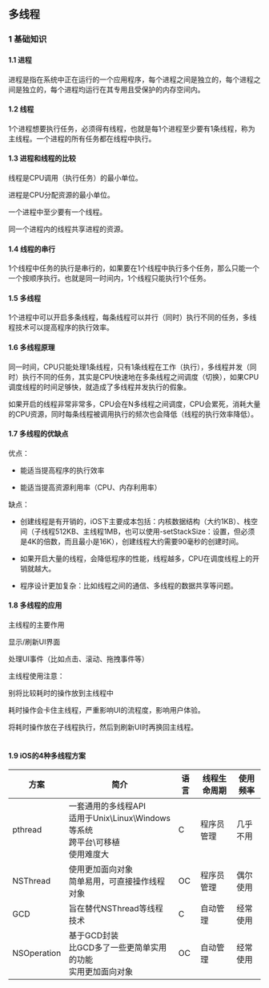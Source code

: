 ## 多线程

### 1 基础知识

#### 1.1 进程

进程是指在系统中正在运行的一个应用程序，每个进程之间是独立的，每个进程之间是独立的，每个进程均运行在其专用且受保护的内存空间内。<br/>

#### 1.2 线程

1个进程想要执行任务，必须得有线程，也就是每1个进程至少要有1条线程，称为主线程。一个进程的所有任务都在线程中执行。<br/>

#### 1.3 进程和线程的比较

线程是CPU调用（执行任务）的最小单位。

进程是CPU分配资源的最小单位。

一个进程中至少要有一个线程。

同一个进程内的线程共享进程的资源。<br/>

#### 1.4 线程的串行

1个线程中任务的执行是串行的，如果要在1个线程中执行多个任务，那么只能一个一个按顺序执行。也就是同一时间内，1个线程只能执行1个任务。<br/>

#### 1.5 多线程

1个进程中可以开启多条线程，每条线程可以并行（同时）执行不同的任务，多线程技术可以提高程序的执行效率。<br/>

#### 1.6 多线程原理

同一时间，CPU只能处理1条线程，只有1条线程在工作（执行），多线程并发（同时）执行不同的任务，其实是CPU快速地在多条线程之间调度（切换），如果CPU调度线程的时间足够快，就造成了多线程并发执行的假象。

如果开启的线程非常非常多，CPU会在N多线程之间调度，CPU会累死，消耗大量的CPU资源，同时每条线程被调用执行的频次也会降低（线程的执行效率降低）。<br/>

#### 1.7 多线程的优缺点

优点：

- 能适当提高程序的执行效率

- 能适当提高资源利用率（CPU、内存利用率）


缺点：

- 创建线程是有开销的，iOS下主要成本包括：内核数据结构（大约1KB）、栈空间（子线程512KB、主线程1MB，也可以使用-setStackSize：设置，但必须是4K的倍数，而且最小是16K），创建线程大约需要90毫秒的创建时间。

- 如果开启大量的线程，会降低程序的性能，线程越多，CPU在调度线程上的开销就越大。

- 程序设计更加复杂：比如线程之间的通信、多线程的数据共享等问题。


#### 1.8 多线程的应用

主线程的主要作用

显示/刷新UI界面

处理UI事件（比如点击、滚动、拖拽事件等）

主线程使用注意：

别将比较耗时的操作放到主线程中

耗时操作会卡住主线程，严重影响UI的流程度，影响用户体验。

将耗时操作放在子线程执行，然后到刷新UI时再换回主线程。<br/><br/>

#### 1.9 iOS的4种多线程方案

| 方案        | 简介                                                         | 语言 | 线程生命周期 | 使用频率 |
| ----------- | ------------------------------------------------------------ | ---- | ------------ | -------- |
| pthread     | 一套通用的多线程API<br/>适用于Unix\Linux\Windows等系统<br/>跨平台\可移植<br/>使用难度大 | C    | 程序员管理   | 几乎不用 |
| NSThread    | 使用更加面向对象<br/>简单易用，可直接操作线程对象            | OC   | 程序员管理   | 偶尔使用 |
| GCD         | 旨在替代NSThread等线程技术                                   | C    | 自动管理     | 经常使用 |
| NSOperation | 基于GCD封装<br/>比GCD多了一些更简单实用的功能<br/>实用更加面向对象 | OC   | 自动管理     | 经常使用 |

